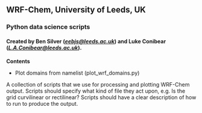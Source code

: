 ## WRF-Chem, University of Leeds, UK
### Python data science scripts
#### Created by Ben Silver (*eebjs@leeds.ac.uk*) and Luke Conibear (*L.A.Conibear@leeds.ac.uk*).

**Contents**
- Plot domains from namelist (plot_wrf_domains.py)

A collection of scripts that we use for processing and plotting WRF-Chem output. 
Scripts should specify what kind of file they act upon, e.g. Is the grid curvilinear or rectilinear?
Scripts should have a clear description of how to run to produce the output.
